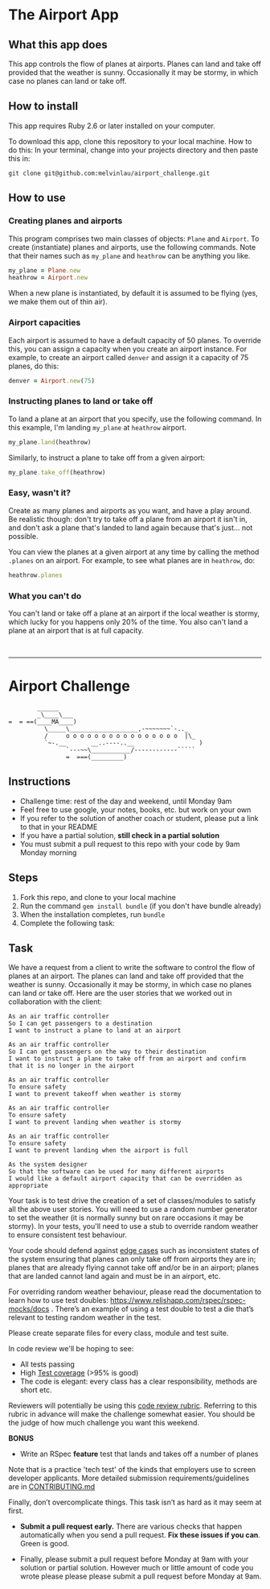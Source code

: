 # The Airport App

## What this app does

This app controls the flow of planes at airports. Planes can land and take off provided that the weather is sunny. Occasionally it may be stormy, in which case no planes can land or take off.

## How to install

This app requires Ruby 2.6 or later installed on your computer.

To download this app, clone this repository to your local machine. How to do this: In your terminal, change into your projects directory and then paste this in:

```shell
git clone git@github.com:melvinlau/airport_challenge.git
```

## How to use

### Creating planes and airports

This program comprises two main classes of objects: `Plane` and `Airport`. To create (instantiate) planes and airports, use the following commands. Note that their names such as `my_plane` and `heathrow` can be anything you like.

```ruby
my_plane = Plane.new
heathrow = Airport.new
```

When a new plane is instantiated, by default it is assumed to be flying (yes, we make them out of thin air).

### Airport capacities

Each airport is assumed to have a default capacity of 50 planes.  To override this, you can assign a capacity when you create an airport instance.  For example, to create an airport called `denver` and assign it a capacity of 75 planes, do this:

```ruby
denver = Airport.new(75)
```

### Instructing planes to land or take off

To land a plane at an airport that you specify, use the following command.  In this example, I'm landing `my_plane` at `heathrow` airport.

```ruby
my_plane.land(heathrow)
```

Similarly, to instruct a plane to take off from a given airport:

```ruby
my_plane.take_off(heathrow)
```

### Easy, wasn't it?

Create as many planes and airports as you want, and have a play around.  Be realistic though: don't try to take off a plane from an airport it isn't in, and don't ask a plane that's landed to land again because that's just... not possible.

You can view the planes at a given airport at any time by calling the method `.planes` on an airport. For example, to see what planes are in `heathrow`, do:

```ruby
heathrow.planes
```

### What you can't do

You can't land or take off a plane at an airport if the local weather is stormy, which lucky for you happens only 20% of the time. You also can't land a plane at an airport that is at full capacity.

&nbsp;

---

Airport Challenge
=================

```
        ______
        _\____\___
=  = ==(____MA____)
          \_____\___________________,-~~~~~~~`-.._
          /     o o o o o o o o o o o o o o o o  |\_
          `~-.__       __..----..__                  )
                `---~~\___________/------------`````
                =  ===(_________)

```

Instructions
---------

* Challenge time: rest of the day and weekend, until Monday 9am
* Feel free to use google, your notes, books, etc. but work on your own
* If you refer to the solution of another coach or student, please put a link to that in your README
* If you have a partial solution, **still check in a partial solution**
* You must submit a pull request to this repo with your code by 9am Monday morning

Steps
-------

1. Fork this repo, and clone to your local machine
2. Run the command `gem install bundle` (if you don't have bundle already)
3. When the installation completes, run `bundle`
4. Complete the following task:

Task
-----

We have a request from a client to write the software to control the flow of planes at an airport. The planes can land and take off provided that the weather is sunny. Occasionally it may be stormy, in which case no planes can land or take off.  Here are the user stories that we worked out in collaboration with the client:

```
As an air traffic controller
So I can get passengers to a destination
I want to instruct a plane to land at an airport

As an air traffic controller
So I can get passengers on the way to their destination
I want to instruct a plane to take off from an airport and confirm that it is no longer in the airport

As an air traffic controller
To ensure safety
I want to prevent takeoff when weather is stormy

As an air traffic controller
To ensure safety
I want to prevent landing when weather is stormy

As an air traffic controller
To ensure safety
I want to prevent landing when the airport is full

As the system designer
So that the software can be used for many different airports
I would like a default airport capacity that can be overridden as appropriate
```

Your task is to test drive the creation of a set of classes/modules to satisfy all the above user stories. You will need to use a random number generator to set the weather (it is normally sunny but on rare occasions it may be stormy). In your tests, you'll need to use a stub to override random weather to ensure consistent test behaviour.

Your code should defend against [edge cases](http://programmers.stackexchange.com/questions/125587/what-are-the-difference-between-an-edge-case-a-corner-case-a-base-case-and-a-b) such as inconsistent states of the system ensuring that planes can only take off from airports they are in; planes that are already flying cannot take off and/or be in an airport; planes that are landed cannot land again and must be in an airport, etc.

For overriding random weather behaviour, please read the documentation to learn how to use test doubles: https://www.relishapp.com/rspec/rspec-mocks/docs . There’s an example of using a test double to test a die that’s relevant to testing random weather in the test.

Please create separate files for every class, module and test suite.

In code review we'll be hoping to see:

* All tests passing
* High [Test coverage](https://github.com/makersacademy/course/blob/master/pills/test_coverage.md) (>95% is good)
* The code is elegant: every class has a clear responsibility, methods are short etc.

Reviewers will potentially be using this [code review rubric](docs/review.md).  Referring to this rubric in advance will make the challenge somewhat easier.  You should be the judge of how much challenge you want this weekend.

**BONUS**

* Write an RSpec **feature** test that lands and takes off a number of planes

Note that is a practice 'tech test' of the kinds that employers use to screen developer applicants.  More detailed submission requirements/guidelines are in [CONTRIBUTING.md](CONTRIBUTING.md)

Finally, don’t overcomplicate things. This task isn’t as hard as it may seem at first.

* **Submit a pull request early.**  There are various checks that happen automatically when you send a pull request.  **Fix these issues if you can**.  Green is good.

* Finally, please submit a pull request before Monday at 9am with your solution or partial solution.  However much or little amount of code you wrote please please please submit a pull request before Monday at 9am.
